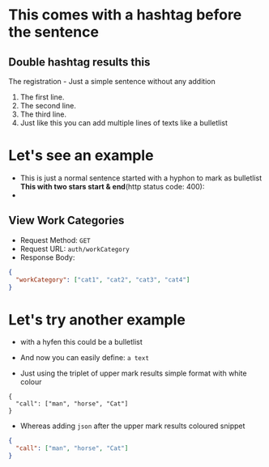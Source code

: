 # This comes with a hashtag before the sentence

## Double hashtag results this

The registration - Just a simple sentence without any addition

1. The first line.
2. The second line.
3. The third line.
4. Just like this you can add multiple lines of texts like a bulletlist

# Let's see an example
- This is just a normal sentence started with a hyphon to mark as bulletlist **This with two stars start & end**(http status code: 400):
- 

## View Work Categories

- Request Method: `GET`
- Request URL: `auth/workCategory`
- Response Body:

```json
{
  "workCategory": ["cat1", "cat2", "cat3", "cat4"]
}
```
# Let's try  another example

- with a hyfen this could be a bulletlist
- And now you can easily define: `a text`

- Just using the triplet of upper mark results simple format with white colour
```
{
  "call": ["man", "horse", "Cat"]
}
```
- Whereas adding `json` after the upper mark results coloured snippet 
```json
{
  "call": ["man", "horse", "Cat"]
}
```

